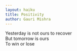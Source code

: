```yaml
---
layout: haiku
title: Positivity
author: Gauri Mishra
---
```


Yesterday is not ours to recover<br>
But tomorrow is ours<br>
To win or lose<br>